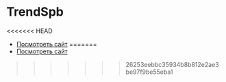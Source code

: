# TrendSpb
<<<<<<< HEAD
* [Посмотреть сайт](https://melwttr.github.io/TrendSpb//build/index.html)
=======
* [Посмотреть сайт](https://melwttr.github.io/TrendSpb//build/index.html)
>>>>>>> 26253eebbc35934b8b812e2ae3be97f9be55eba1
